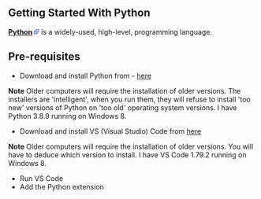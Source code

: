 ## Getting Started With Python

<a href="https://en.wikipedia.org/wiki/Python_(programming_language)" target="_blank">**Python**</a><img src="https://github.com/joe-dorward/samples/blob/main/2022_docs/illustrations/external_link.png"/> is a widely-used, high-level, programming language.

## Pre-requisites
* Download and install Python from - <a href="https://www.python.org/downloads/" target="_blank">here</a>

**Note** Older computers will require the installation of older versions. The installers are 'intelligent', when you run them, they will refuse to install 'too new' versions of Python on 'too old' operating system versions. I have Python 3.8.9 running on Windows 8.

* Download and install VS (Visual Studio) Code from <a href="https://code.visualstudio.com/download" target="_blank">here</a>

**Note** Older computers will require the installation of older versions. You will have to deduce which version to install. I have VS Code 1.79.2 running on Windows 8.

* Run VS Code
* Add the Python extension
